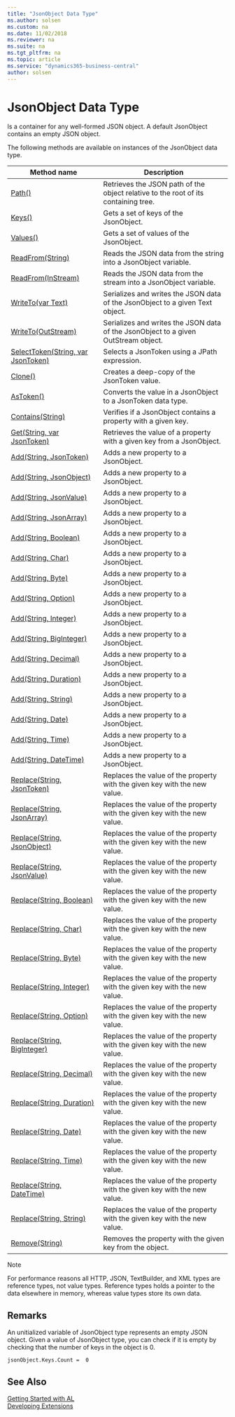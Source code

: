 ```yaml
---
title: "JsonObject Data Type"
ms.author: solsen
ms.custom: na
ms.date: 11/02/2018
ms.reviewer: na
ms.suite: na
ms.tgt_pltfrm: na
ms.topic: article
ms.service: "dynamics365-business-central"
author: solsen
---
```

[//]: # (START>DO_NOT_EDIT)
[//]: # (IMPORTANT:Do not edit any of the content between here and the END>DO_NOT_EDIT.)
[//]: # (Any modifications should be made in the .xml files in the ModernDev repo.)
# JsonObject Data Type
Is a container for any well-formed JSON object. A default JsonObject contains an empty JSON object.


The following methods are available on instances of the JsonObject data type.

|Method name|Description|
|-----------|-----------|
|[Path()](jsonobject-path-method.md)|Retrieves the JSON path of the object relative to the root of its containing tree.|
|[Keys()](jsonobject-keys-method.md)|Gets a set of keys of the JsonObject.|
|[Values()](jsonobject-values-method.md)|Gets a set of values of the JsonObject.|
|[ReadFrom(String)](jsonobject-readfrom-string-method.md)|Reads the JSON data from the string into a JsonObject variable.|
|[ReadFrom(InStream)](jsonobject-readfrom-instream-method.md)|Reads the JSON data from the stream into a JsonObject variable.|
|[WriteTo(var Text)](jsonobject-writeto-text-method.md)|Serializes and writes the JSON data of the JsonObject to a given Text object.|
|[WriteTo(OutStream)](jsonobject-writeto-outstream-method.md)|Serializes and writes the JSON data of the JsonObject to a given OutStream object.|
|[SelectToken(String, var JsonToken)](jsonobject-selecttoken-method.md)|Selects a JsonToken using a JPath expression.|
|[Clone()](jsonobject-clone-method.md)|Creates a deep-copy of the JsonToken value.|
|[AsToken()](jsonobject-astoken-method.md)|Converts the value in a JsonObject to a JsonToken data type.|
|[Contains(String)](jsonobject-contains-method.md)|Verifies if a JsonObject contains a property with a given key.|
|[Get(String, var JsonToken)](jsonobject-get-method.md)|Retrieves the value of a property with a given key from a JsonObject.|
|[Add(String, JsonToken)](jsonobject-add-string-jsontoken-method.md)|Adds a new property to a JsonObject.|
|[Add(String, JsonObject)](jsonobject-add-string-jsonobject-method.md)|Adds a new property to a JsonObject.|
|[Add(String, JsonValue)](jsonobject-add-string-jsonvalue-method.md)|Adds a new property to a JsonObject.|
|[Add(String, JsonArray)](jsonobject-add-string-jsonarray-method.md)|Adds a new property to a JsonObject.|
|[Add(String, Boolean)](jsonobject-add-string-boolean-method.md)|Adds a new property to a JsonObject.|
|[Add(String, Char)](jsonobject-add-string-char-method.md)|Adds a new property to a JsonObject.|
|[Add(String, Byte)](jsonobject-add-string-byte-method.md)|Adds a new property to a JsonObject.|
|[Add(String, Option)](jsonobject-add-string-option-method.md)|Adds a new property to a JsonObject.|
|[Add(String, Integer)](jsonobject-add-string-integer-method.md)|Adds a new property to a JsonObject.|
|[Add(String, BigInteger)](jsonobject-add-string-biginteger-method.md)|Adds a new property to a JsonObject.|
|[Add(String, Decimal)](jsonobject-add-string-decimal-method.md)|Adds a new property to a JsonObject.|
|[Add(String, Duration)](jsonobject-add-string-duration-method.md)|Adds a new property to a JsonObject.|
|[Add(String, String)](jsonobject-add-string-string-method.md)|Adds a new property to a JsonObject.|
|[Add(String, Date)](jsonobject-add-string-date-method.md)|Adds a new property to a JsonObject.|
|[Add(String, Time)](jsonobject-add-string-time-method.md)|Adds a new property to a JsonObject.|
|[Add(String, DateTime)](jsonobject-add-string-datetime-method.md)|Adds a new property to a JsonObject.|
|[Replace(String, JsonToken)](jsonobject-replace-string-jsontoken-method.md)|Replaces the value of the property with the given key with the new value.|
|[Replace(String, JsonArray)](jsonobject-replace-string-jsonarray-method.md)|Replaces the value of the property with the given key with the new value.|
|[Replace(String, JsonObject)](jsonobject-replace-string-jsonobject-method.md)|Replaces the value of the property with the given key with the new value.|
|[Replace(String, JsonValue)](jsonobject-replace-string-jsonvalue-method.md)|Replaces the value of the property with the given key with the new value.|
|[Replace(String, Boolean)](jsonobject-replace-string-boolean-method.md)|Replaces the value of the property with the given key with the new value.|
|[Replace(String, Char)](jsonobject-replace-string-char-method.md)|Replaces the value of the property with the given key with the new value.|
|[Replace(String, Byte)](jsonobject-replace-string-byte-method.md)|Replaces the value of the property with the given key with the new value.|
|[Replace(String, Integer)](jsonobject-replace-string-integer-method.md)|Replaces the value of the property with the given key with the new value.|
|[Replace(String, Option)](jsonobject-replace-string-option-method.md)|Replaces the value of the property with the given key with the new value.|
|[Replace(String, BigInteger)](jsonobject-replace-string-biginteger-method.md)|Replaces the value of the property with the given key with the new value.|
|[Replace(String, Decimal)](jsonobject-replace-string-decimal-method.md)|Replaces the value of the property with the given key with the new value.|
|[Replace(String, Duration)](jsonobject-replace-string-duration-method.md)|Replaces the value of the property with the given key with the new value.|
|[Replace(String, Date)](jsonobject-replace-string-date-method.md)|Replaces the value of the property with the given key with the new value.|
|[Replace(String, Time)](jsonobject-replace-string-time-method.md)|Replaces the value of the property with the given key with the new value.|
|[Replace(String, DateTime)](jsonobject-replace-string-datetime-method.md)|Replaces the value of the property with the given key with the new value.|
|[Replace(String, String)](jsonobject-replace-string-string-method.md)|Replaces the value of the property with the given key with the new value.|
|[Remove(String)](jsonobject-remove-method.md)|Removes the property with the given key from the object.|

[//]: # (IMPORTANT: END>DO_NOT_EDIT)

> [!NOTE]  
> For performance reasons all HTTP, JSON, TextBuilder, and XML types are reference types, not value types. Reference types holds a pointer to the data elsewhere in memory, whereas value types store its own data.

## Remarks 
An unitialized variable of JsonObject type represents an empty JSON object. Given a value of JsonObject type, you can check if it is empty by checking that the number of keys in the object is 0.

```
jsonObject.Keys.Count =  0
```

## See Also
[Getting Started with AL](../../devenv-get-started.md)  
[Developing Extensions](../../devenv-dev-overview.md)  